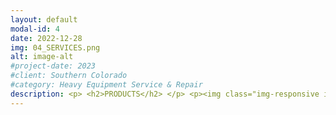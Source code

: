 ```yaml
---
layout: default
modal-id: 4
date: 2022-12-28
img: 04_SERVICES.png
alt: image-alt
#project-date: 2023
#client: Southern Colorado
#category: Heavy Equipment Service & Repair
description: <p> <h2>PRODUCTS</h2> </p> <p><img class="img-responsive img-centered" src="/assets/Couplamatic_Logo.jpg"> </p> <p>We are proud to carry <a href="https://couplamatic.com/">Couplamatic</a> hydraulic hoses and fittings. All Couplamatic fittings are made in the USA. Couplamatic hoses are available in domestic or import for a variety of application-specific designs like extra flexible, abrasion resistant, high-pressure, non-conductive, DOT rated and more.</p> <p>Our service truck is stocked with Couplamatic's 100R16 series hydraulic hose ranging from 1/4" to 1" in diameter. The 100R16 series hydraulic hose features extreme flexibility with a 2" bend radius for the 1/4" diameter hose and a 6" bend radius for the 1" diameter hose. Additional features of the 100R16 series hose include 2-wire braid reinforcements with working pressures ranging from 2,500 PSI for the 1" diameter hose and up to 5,800 PSI for the 1/4" diameter hose. The 100R16 series hose also features a Mine Safety & Health Administration (MSHA) approved abrasion & flame resistant cover as well as an operating temperature range of -40°F to 212°F.</p> <p>The 100R16 series hose is a great choice for an all around general purpose hydraulic hose for industrial and agricultural applications. Our service truck also carries a selection of Couplamatic fittings for various connection types like NPT or JIC which are available in different configurations like straight angles or 90° elbows. We try to be prepared for any task but if we don't have the right part on our truck, we can always get it from our local supplier in a timely manner.</p> <p><img class="img-responsive img-centered" src="/assets/amsoil_logo.png"></p> <p>We are also proud to offer the full range of <a href="https://www.amsoil.com/">Amsoil</a> products including engine oil, gear oil, transmission fluid, and hydraulic oil. We offer a standard selection of 6 different oil grades in our Basic and Premium Engine Oil service packages and any of them can be upgraded the equivalent weight Amsoil for both passenger vehicles or heavy equipment, the cost is higher but the benefits may be worth it to you. SOCO Industrial stocks six grades of the <a href="https://amsoilcontent.com/ams/lit/databulletins/g2880.pdf">Amsoil Signature Series 100% synthetic oils</a> and we can get any Amsoil product within three to five business days. Amsoil products are highly engineered oils that provide wear protection, extreme temperature performance, and fuel efficiency that conventional lubricants just can't touch. You may be asking yourself why that is and the answer starts with understanding the two fundamental components in lubricants; base oils and additives. Base oils are categorized into five groups, Group I & Group II are conventional base oils. Groups III, IV, and V are all considered synthetic base oils however, Group III is still made from crude oil where Group IV is a polyalphaolefin and Group V is all other base oils including phosphate ester, silicone, and polyalkylene glycol. Although many lubricants are labeled as "Full Synthetic", it may <a href="https://blog.amsoil.com/100-synthetic-oil-vs-full-synthetic-oil-whats-the-difference/">surprise</a> you to know that a lubricant may be labeled as such provided it uses only Group III, Group IV, or Group V base oils in any combination or ratio. That means a "Full Synthetic" labeled lubricant might be made up of 90% Group III base oil and only 10% Group IV or V base oils. As for "Synthetic Blends", they could contain only 1% synthetic base oil with the other 99% being conventional base oil. When used in with the Amsoil filters, Amsoil Signature Series lubricants deliver up to 25,000 miles or 1-year of engine wear protection under normal service conditions and up to 15,000 miles or 1-year of engine wear protection under severe service. Amsoil Signature Series oils also have 50% more detergents than the Amsoil OE series, the detergents help keep oil passages clean and battle sludge build up in the engine. Under an <a href="https://www.astm.org/d6891-23.html">ASTM D6891 standard test</a>, Amsoil Signature Series 0W20 oil provided 75% more engine protection against horsepower loss and wear. Some people may claim that Amsoil Signature Series lubricants are over-engineered. Perfect. It's not for everyone. It's for those who want the absolute best engine protection — and it delivers.</p> <p> <h2>SERVICES</h2> </p> <p>SOCO Industrial offers 4 primary mobile services to help keep your equipment running.</p> <p> <h3>1) Hose Crimping Service</h3> <p> <img class="img-responsive img-centered" src="/assets/crimping.jpg"></p> <p>Our service truck is equipped to build 2-wire hydraulic hoses ranging from 1/4" up to 1" in diameter. We also stock a selection of Couplamatic's 100% made-in-USA fittings for a variety of hydraulic applications.</p> <p> <h3>2) Lube Services</h3> </p> <p> <img class="img-responsive img-centered" src="/assets/Webstore-Basic-Oil-Change-Passenger-Vehicle.jpg"> </p> <p>SOCO Industrial offers a variety of Lube Services for heavy equipment and passenger vehicles; Basic Engine Oil Services, Premium Engine Oil Service, Hydraulic Oil Services, or we can build a custom service package specific to your fleet. We can service multiple vehicles or equipment assets in one visit.</p> <p class="text-left"><b>Premium Engine Oil Services include:</b></p> <p class="text-left">- Engine Oil</p> <p class="text-left">- Engine Oil Filter</p> <p class="text-left">- Engine Air Filter(s)</p><p class="text-left">- Cabin Air Filter(s)</p> <p class="text-left">- Top-Off All Fluids (Coolant, Windshield Washer, Brake Fluid, Power Steering Fluid, ATF or CVT</p> <p class="text-left">- Disposal of used filters/fluids</p> <p class="text-left">- Vehicle/Equipment Reset</p>  <p class="text-left">- Windshield Mileage or Hour Sticker</p> <p class="text-left">- Vacuum Cab Floor</p> <p class="text-left">- Maintenance Record Keeping</p> <p class="text-left"><b>Basic Engine Oil Services include:</b></p> <p class="text-left">- Engine Oil</p> <p class="text-left">- Engine Oil Filter</p> <p class="text-left">- Disposal of used filters/fluids</p> <p class="text-left">- Vehicle/Equipment Reset</p>  <p class="text-left">- Windshield Mileage or Hour Sticker</p> <p class="text-left">- Maintenance Record Keeping</p> <p>Our Basic & Premium standard engine oil choices are 0W20 Full Synthetic, 0W40 Full Synthetic, 5W20 Synthetic Blend, 5W30 Synthetic Blend, 10W30 Synthetic Blend, or 15W40 Conventional. You can specify your preferred non-standard oil but it might change the advertised service price. <p>You can also specify additional services to build a custom service package.</p> <p>There are quantity discounts available for scheduling multiple Premium Engine Oil Services in the same visit.</p> <p>Because we operate 24/7 you can schedule Engine Oil Services for your fleet when it works best for your operations.</p> <p>Keep your employees focused on doing their job and let SOCO Industrial focus on keeping your passenger vehicles and heavy equipment preventative maintenance consistent.</p> <p>Check our <a href="https://socoindustrial.square.site/product/engine-services/4?cs=true&cst=popular">online store</a> for current prices. After paying for your Engine Oil Service, <a href="https://calendly.com/socoindustrial/lubeservice">pick a time on our calendar</a> to schedule your next service.</p> <p class="text-left"><b>Hydraulic Oil Services include:</b></p> <p class="text-left">- Hydraulic Oil</p> <p class="text-left">- Pressure-Side Hydraulic Oil Filter </p> <p class="text-left">- Return-Side Hydraulic Oil Filter</p> <p class="text-left">-Clean Suction Strainer</p> <p class="text-left">- Disposal of used filters/fluids</p> <p class="text-left">- Equipment Reset</p> <p class="text-left">- Windshield Hour Sticker</p> <p class="text-left">- Vacuum Cab Floor</p> <p class="text-left">- Maintenance Record Keeping</p> <p>Our standard hydraulic oil choices are AW32 or AW46. You can specify your preferred non-standard oil but it might change the advertised service price. Pricing varies in 10-gallon increments based on how much oil is needed.</p> <p>You can also specify additional services to build a custom service package.</p> <p>Because we operate 24/7 you can schedule Hydraulic Oil Services for your fleet when it works best for your operations.</p> <p>Keep your employees focused on doing their job and let SOCO Industrial focus on keeping your heavy equipment preventative maintenance consistent.</p> <p>Check our <a href="https://socoindustrial.square.site/product/hydraulic-services/5?cp=true&sa=false&sbp=false&q=false&category_id=5">online store</a> for current prices. After paying for your Hydraulic Oil Service, <a href="https://calendly.com/socoindustrial/lubeservice">pick a time on our calendar</a> to schedule your next service.</p> <p> <h3>3) Mechanical Service</h3> <p> <img class="img-responsive img-centered" src="/assets/Webstore-Mechanical-Service.jpg"> </p> <p>If you need a mechanic, SOCO Industrial has the fix. With over 18-years of heavy equipment repair experience, our qualified mechanic can help you troubleshoot problems, identify the root cause, and make the necessary repair. Whether it's a diesel engine, low voltage system, high voltage system, hydraulic, or pneumatic we can help you keep it running.</p> <p>Your equipment operators may be good at using your equipment but repairing it takes a different skill set and level of experience. SOCO Industrial brings a wide selection of tools for troubleshooting and repairs on our mobile truck.</p> <p>Labor is billed by the 1/4 hour at $100/hour.</p> <p> <h3>4) Fabrication Service</h3> </p> <p> <img class="img-responsive img-centered" src="/assets/Webstore-Fabrication-Service.jpg"> </p> <p>Heavy equipment takes a beating and sometimes oxy/acetylene torching or welding is necessary to keep it in good working order. Whether it's fixing a bent bracket, cutting off damaged material, patching a cracked guard or panel, or fabricating a new mount - SOCO Industrial has a MIG welder and oxy/acetylene torch ready to go if you need it.</p><p> If you're on the job site, you may not have the tools or experience on-hand to keep the project moving forward. We can use our torch to heat and/or cut steel and we can use our welder to weld up to 1/4" steel to make those unexpected repairs so you don't have to stop what you're doing and transport your equipment to a fab shop.</p> <p>Labor is billed by the 1/4 hour at $100/hour.</p>
---
```

